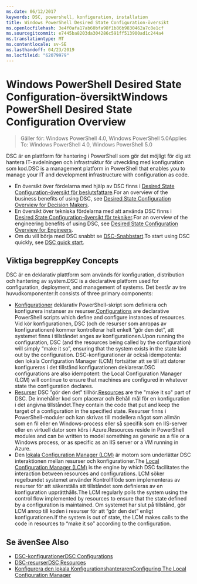 ```yaml
---
ms.date: 06/12/2017
keywords: DSC, powershell, konfiguration, installation
title: Windows PowerShell Desired State Configuration-översikt
ms.openlocfilehash: 3e4f0afa17ab60bfa98f1b86b9830462a7c8e1cf
ms.sourcegitcommit: e7445ba8203da304286c591ff513900ad1c244a4
ms.translationtype: MT
ms.contentlocale: sv-SE
ms.lasthandoff: 04/23/2019
ms.locfileid: "62079979"
---
```

# <a name="windows-powershell-desired-state-configuration-overview"></a><span data-ttu-id="682b4-103">Windows PowerShell Desired State Configuration-översikt</span><span class="sxs-lookup"><span data-stu-id="682b4-103">Windows PowerShell Desired State Configuration Overview</span></span>

> <span data-ttu-id="682b4-104">Gäller för: Windows PowerShell 4.0, Windows PowerShell 5.0</span><span class="sxs-lookup"><span data-stu-id="682b4-104">Applies To: Windows PowerShell 4.0, Windows PowerShell 5.0</span></span>

<span data-ttu-id="682b4-105">DSC är en plattform för hantering i PowerShell som gör det möjligt för dig att hantera IT-avdelningen och infrastruktur för utveckling med konfiguration som kod.</span><span class="sxs-lookup"><span data-stu-id="682b4-105">DSC is a management platform in PowerShell that enables you to manage your IT and development infrastructure with configuration as code.</span></span>

- <span data-ttu-id="682b4-106">En översikt över fördelarna med hjälp av DSC finns i [Desired State Configuration-översikt för beslutsfattare](decisionMaker.md).</span><span class="sxs-lookup"><span data-stu-id="682b4-106">For an overview of the business benefits of using DSC, see [Desired State Configuration Overview for Decision Makers](decisionMaker.md).</span></span>
- <span data-ttu-id="682b4-107">En översikt över tekniska fördelarna med att använda DSC finns i [Desired State Configuration-översikt för tekniker](DscForEngineers.md).</span><span class="sxs-lookup"><span data-stu-id="682b4-107">For an overview of the engineering benefits of using DSC, see [Desired State Configuration Overview for Engineers](DscForEngineers.md).</span></span>
- <span data-ttu-id="682b4-108">Om du vill börja med DSC snabbt se [DSC-Snabbstart](../quickstarts/website-quickstart.md).</span><span class="sxs-lookup"><span data-stu-id="682b4-108">To start using DSC quickly, see [DSC quick start](../quickstarts/website-quickstart.md).</span></span>

## <a name="key-concepts"></a><span data-ttu-id="682b4-109">Viktiga begrepp</span><span class="sxs-lookup"><span data-stu-id="682b4-109">Key Concepts</span></span>

<span data-ttu-id="682b4-110">DSC är en deklarativ plattform som används för konfiguration, distribution och hantering av system.</span><span class="sxs-lookup"><span data-stu-id="682b4-110">DSC is a declarative platform used for configuration, deployment, and management of systems.</span></span> <span data-ttu-id="682b4-111">Det består av tre huvudkomponenter:</span><span class="sxs-lookup"><span data-stu-id="682b4-111">It consists of three primary components:</span></span>

- <span data-ttu-id="682b4-112">[Konfigurationer](../configurations/configurations.md) deklarativ PowerShell-skript som definiera och konfigurera instanser av resurser.</span><span class="sxs-lookup"><span data-stu-id="682b4-112">[Configurations](../configurations/configurations.md) are declarative PowerShell scripts which define and configure instances of resources.</span></span>
    <span data-ttu-id="682b4-113">Vid kör konfigurationen, DSC (och de resurser som anropas av konfigurationen) kommer kontrollerar helt enkelt ”gör den det”, att systemet finns i tillståndet anges av konfigurationen.</span><span class="sxs-lookup"><span data-stu-id="682b4-113">Upon running the configuration, DSC (and the resources being called by the configuration) will simply “make it so”, ensuring that the system exists in the state laid out by the configuration.</span></span>
    <span data-ttu-id="682b4-114">DSC-konfigurationer är också idempotenta: den lokala Configuration Manager (LCM) fortsätter att se till att datorer konfigureras i det tillstånd konfigurationen deklarerar.</span><span class="sxs-lookup"><span data-stu-id="682b4-114">DSC configurations are also idempotent: the Local Configuration Manager (LCM) will continue to ensure that machines are configured in whatever state the configuration declares.</span></span>
- <span data-ttu-id="682b4-115">[Resurser](../resources/resources.md) DSC ”gör den det” tillhör.</span><span class="sxs-lookup"><span data-stu-id="682b4-115">[Resources](../resources/resources.md) are the "make it so" part of DSC.</span></span> <span data-ttu-id="682b4-116">De innehåller kod som placerar och Behåll mål för en konfiguration i det angivna tillståndet.</span><span class="sxs-lookup"><span data-stu-id="682b4-116">They contain the code that put and keep the target of a configuration in the specified state.</span></span>
    <span data-ttu-id="682b4-117">Resurser finns i PowerShell-moduler och kan skrivas till modellera något som allmän som en fil eller en Windows-process eller så specifik som en IIS-server eller en virtuell dator som körs i Azure.</span><span class="sxs-lookup"><span data-stu-id="682b4-117">Resources reside in PowerShell modules and can be written to model something as generic as a file or a Windows process, or as specific as an IIS server or a VM running in Azure.</span></span>
- <span data-ttu-id="682b4-118">Den [lokala Configuration Manager (LCM)](../managing-nodes/metaConfig.md) är motorn som underlättar DSC interaktionen mellan resurser och konfigurationer.</span><span class="sxs-lookup"><span data-stu-id="682b4-118">The [Local Configuration Manager (LCM)](../managing-nodes/metaConfig.md) is the engine by which DSC facilitates the interaction between resources and configurations.</span></span>
    <span data-ttu-id="682b4-119">LCM söker regelbundet systemet använder Kontrollflöde som implementeras av resurser för att säkerställa att tillståndet som definieras av en konfiguration upprätthålls.</span><span class="sxs-lookup"><span data-stu-id="682b4-119">The LCM regularly polls the system using the control flow implemented by resources to ensure that the state defined by a configuration is maintained.</span></span>
    <span data-ttu-id="682b4-120">Om systemet har slut på tillstånd, gör LCM anrop till koden i resurser för att ”gör den det” enligt konfigurationen.</span><span class="sxs-lookup"><span data-stu-id="682b4-120">If the system is out of state, the LCM makes calls to the code in resources to “make it so” according to the configuration.</span></span>

## <a name="see-also"></a><span data-ttu-id="682b4-121">Se även</span><span class="sxs-lookup"><span data-stu-id="682b4-121">See Also</span></span>

- [<span data-ttu-id="682b4-122">DSC-konfigurationer</span><span class="sxs-lookup"><span data-stu-id="682b4-122">DSC Configurations</span></span>](../configurations/configurations.md)
- [<span data-ttu-id="682b4-123">DSC-resurser</span><span class="sxs-lookup"><span data-stu-id="682b4-123">DSC Resources</span></span>](../resources/resources.md)
- [<span data-ttu-id="682b4-124">Konfigurera den lokala Konfigurationshanteraren</span><span class="sxs-lookup"><span data-stu-id="682b4-124">Configuring The Local Configuration Manager</span></span>](../managing-nodes/metaConfig.md)

